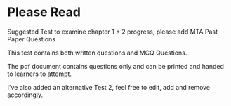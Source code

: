 # Please Read

Suggested Test to examine chapter 1 + 2 progress, please add MTA Past Paper Questions

This test contains both written questions and MCQ Questions.

The pdf document contains questions only and can be printed and handed to learners to attempt.


I've also added an alternative Test 2, feel free to edit, add and remove accordingly.

